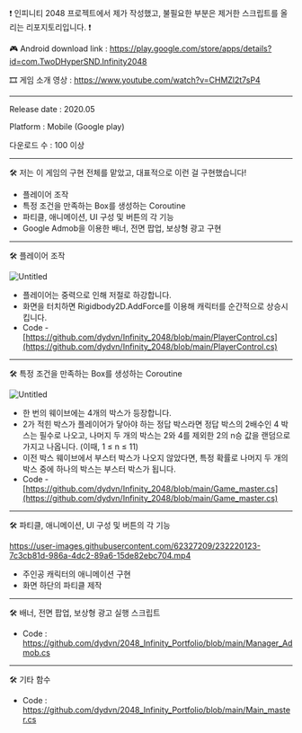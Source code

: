 ❗ 인피니티 2048 프로젝트에서 제가 작성했고, 불필요한 부분은 제거한 스크립트를 올리는 리포지토리입니다. ❗

🎮 Android download link :
https://play.google.com/store/apps/details?id=com.TwoDHyperSND.Infinity2048

🎞 게임 소개 영상 : 
https://www.youtube.com/watch?v=CHMZl2t7sP4

------------------------------------------------------------------------

Release date : 2020.05

Platform : Mobile (Google play)

다운로드 수 : 100 이상

------------------------------------------------------------------------


🛠 저는 이 게임의 구현 전체를 맡았고, 대표적으로 이런 걸 구현했습니다!
- 플레이어 조작
- 특정 조건을 만족하는 Box를 생성하는 Coroutine
- 파티클, 애니메이션, UI 구성 및 버튼의 각 기능
- Google Admob을 이용한 배너, 전면 팝업, 보상형 광고 구현


------------------------------------------------------------------------

🛠 플레이어 조작

![Untitled](https://user-images.githubusercontent.com/62327209/232215272-eb56d524-44ae-49da-b479-902aa84d811a.png)
- 플레이어는 중력으로 인해 저절로 하강합니다.
- 화면을 터치하면 Rigidbody2D.AddForce를 이용해 캐릭터를 순간적으로 상승시킵니다.
- Code - [https://github.com/dydvn/Infinity_2048/blob/main/PlayerControl.cs](https://github.com/dydvn/Infinity_2048/blob/main/PlayerControl.cs)


------------------------------------------------------------------------

🛠 특정 조건을 만족하는 Box를 생성하는 Coroutine

![Untitled](https://user-images.githubusercontent.com/62327209/232215898-3ddd99f9-b5d2-4a3e-aa13-24d7f100e0c1.png)
- 한 번의 웨이브에는 4개의 박스가 등장합니다.
- 2가 적힌 박스가 플레이어가 닿아야 하는 정답 박스라면 정답 박스의 2배수인 4 박스는 필수로 나오고, 나머지 두 개의 박스는 2와 4를 제외한 2의 n승 값을 랜덤으로 가지고 나옵니다. (이때, 1 ≤ n ≤ 11)
- 이전 박스 웨이브에서 부스터 박스가 나오지 않았다면, 특정 확률로 나머지 두 개의 박스 중에 하나의 박스는 부스터 박스가 됩니다.
- Code - [https://github.com/dydvn/Infinity_2048/blob/main/Game_master.cs](https://github.com/dydvn/Infinity_2048/blob/main/Game_master.cs)

------------------------------------------------------------------------

🛠 파티클, 애니메이션, UI 구성 및 버튼의 각 기능


https://user-images.githubusercontent.com/62327209/232220123-7c3cb81d-986a-4dc2-89a6-15de82ebc704.mp4


- 주인공 캐릭터의 애니메이션 구현
- 화면 하단의 파티클 제작

-----------------------------------------------------
🛠 배너, 전면 팝업, 보상형 광고 실행 스크립트

- Code : https://github.com/dydvn/2048_Infinity_Portfolio/blob/main/Manager_Admob.cs
  
-----------------------------------------------------
🛠 기타 함수

- Code : https://github.com/dydvn/2048_Infinity_Portfolio/blob/main/Main_master.cs
